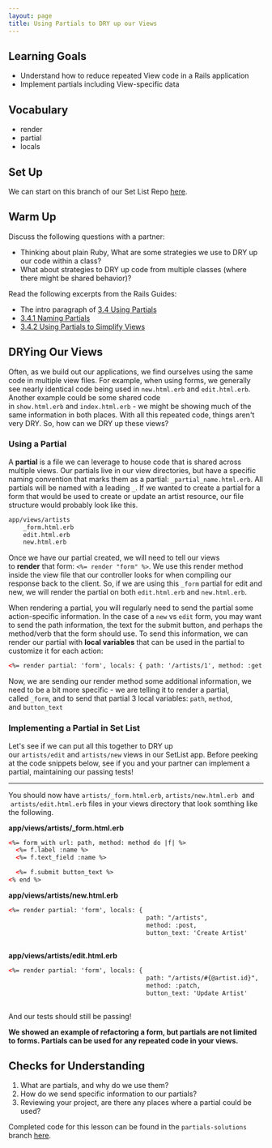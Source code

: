```yaml
---
layout: page
title: Using Partials to DRY up our Views
---
```


## Learning Goals
- Understand how to reduce repeated View code in a Rails application
- Implement partials including View-specific data 

## Vocabulary

- render
- partial
- locals

## Set Up

We can start on this branch of our Set List Repo [here](https://github.com/turingschool-examples/set-list-7/tree/generic-start).

## Warm Up

Discuss the following questions with a partner:

- Thinking about plain Ruby, What are some strategies we use to DRY up our code within a class?
- What about strategies to DRY up code from multiple classes (where there might be shared behavior)?

Read the following excerpts from the Rails Guides:

- The intro paragraph of [3.4 Using Partials](https://guides.rubyonrails.org/layouts_and_rendering.html#using-partials)
- [3.4.1 Naming Partials](https://guides.rubyonrails.org/layouts_and_rendering.html#naming-partials)
- [3.4.2 Using Partials to Simplify Views](https://guides.rubyonrails.org/layouts_and_rendering.html#using-partials-to-simplify-views)

## DRYing Our Views

Often, as we build out our applications, we find ourselves using the same code in multiple view files. For example, when using forms, we generally see nearly identical code being used in `new.html.erb` and `edit.html.erb`. Another example could be some shared code in `show.html.erb` and `index.html.erb` - we might be showing much of the same information in both places. With all this repeated code, things aren't very DRY. So, how can we DRY up these views?

### Using a Partial

A **partial** is a file we can leverage to house code that is shared across multiple views. Our partials live in our view directories, but have a specific naming convention that marks them as a partial: `_partial_name.html.erb`. All partials will be named with a leading `_`. If we wanted to create a partial for a form that would be used to create or update an artist resource, our file structure would probably look like this.

```bash
app/views/artists
    _form.html.erb
    edit.html.erb
    new.html.erb
```

Once we have our partial created, we will need to tell our views to **render** that form: `<%= render "form" %>`. We use this render method inside the view file that our controller looks for when compiling our response back to the client. So, if we are using this `_form` partial for edit and new, we will render the partial on both `edit.html.erb` and `new.html.erb`.

When rendering a partial, you will regularly need to send the partial some action-specific information. In the case of a `new` vs `edit` form, you may want to send the path information, the text for the submit button, and perhaps the method/verb that the form should use. To send this information, we can render our partial with **local variables** that can be used in the partial to customize it for each action:

```html
<%= render partial: 'form', locals: { path: '/artists/1', method: :get, button_text: 'Update Artist' } %>
```

Now, we are sending our render method some additional information, we need to be a bit more specific - we are telling it to render a partial, called `_form`, and to send that partial 3 local variables: `path`, `method`, and `button_text`

### Implementing a Partial in Set List

Let's see if we can put all this together to DRY up our `artists/edit` and `artists/new` views in our SetList app. Before peeking at the code snippets below, see if you and your partner can implement a partial, maintaining our passing tests!

---

You should now have `artists/_form.html.erb`, `artists/new.html.erb`  and  `artists/edit.html.erb` files in your views directory that look somthing like the following.

**app/views/artists/_form.html.erb**

```html
<%= form_with url: path, method: method do |f| %>
  <%= f.label :name %>
  <%= f.text_field :name %>

  <%= f.submit button_text %>
<% end %>
```

**app/views/artists/new.html.erb**

```html
<%= render partial: 'form', locals: {
                                      path: "/artists",
                                      method: :post,
                                      button_text: 'Create Artist'
																		} %>
```

**app/views/artists/edit.html.erb**

```html
<%= render partial: 'form', locals: {
                                      path: "/artists/#{@artist.id}",
                                      method: :patch,
                                      button_text: 'Update Artist'
																		} %>
```

And our tests should still be passing!

**We showed an example of refactoring a form, but partials are not limited to forms. Partials can be used for any repeated code in your views.**

## Checks for Understanding

1. What are partials, and why do we use them?
2. How do we send specific information to our partials?
3. Reviewing your project, are there any places where a partial could be used?

Completed code for this lesson can be found in the `partials-solutions` branch [here](https://github.com/turingschool-examples/set-list-7/tree/partials-solutions).
